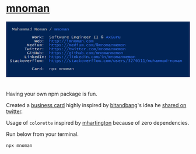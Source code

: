# [mnoman](https://www.npmjs.com/package/mnoman)

<center><img width="550" style="margin-bottom: 20px;" src="pic.png" /></center>

Having your own npm package is fun.

Created a [business card](https://www.npmjs.com/package/mnoman) highly inspired by [bitandbang](https://twitter.com/bitandbang)'s idea he [shared on twitter](https://twitter.com/bitandbang/status/1075473070368919552).

Usage of `colorette` inspired by [mhartington](https://github.com/mhartington) because of zero dependencies.

Run below from your terminal.
```bash
npx mnoman
```
